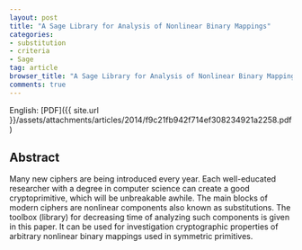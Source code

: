 ```yaml
---
layout: post
title: "A Sage Library for Analysis of Nonlinear Binary Mappings"
categories:
- substitution
- criteria
- Sage
tag: article
browser_title: "A Sage Library for Analysis of Nonlinear Binary Mappings"
comments: true
---
```


English: [PDF]({{ site.url }}/assets/attachments/articles/2014/f9c21fb942f714ef308234921a2258.pdf)

<!--more-->

## Abstract

Many new ciphers are being introduced every year. Each well-educated researcher with a degree in computer science can create a good cryptoprimitive, which will be unbreakable awhile. The main blocks of modern ciphers are nonlinear components also known as substitutions. The toolbox (library) for decreasing time of analyzing such components is given in this paper. It can be used for investigation cryptographic properties of arbitrary nonlinear binary mappings used in symmetric primitives.